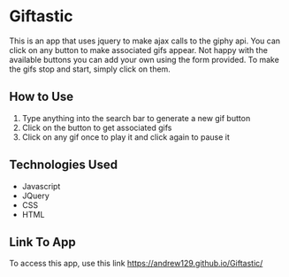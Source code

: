 # Giftastic

This is an app that uses jquery to make ajax calls to the giphy api. You can click on any button to make associated gifs appear.  Not happy with the available buttons you can add your own using the form provided. To make the gifs stop and start, simply click on them.

## How to Use

1. Type anything into the search bar to generate a new gif button
2. Click on the button to get associated gifs
3. Click on any gif once to play it and click again to pause it

## Technologies Used 

- Javascript
- JQuery
- CSS
- HTML

## Link To App

To access this app, use this link https://andrew129.github.io/Giftastic/
